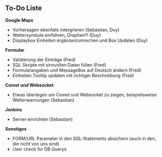 <h2>To-Do Liste</h2>

<b>Google Maps</b>
<ul>
<li>Vorhersagen ebenfalls intergrieren (Sebastian, Duy)</li>
<li>Wettersymbole einführen, Graphen?! (Duy)</li>
<li>Displaybox Einheiten ergänzen/umrechen und Box Updaten (Duy)</li>
</ul>

<b>Formular</b>
<ul>
<li>Validierung der Einträge (Fred)</li>
<li>SQL Skripte mit sinnvollen Daten füllen (Fred)</li>
<li>Formularangaben und MessageBox auf Deutsch ändern (Fred)</li>
<li>Einheiten Tooltip updaten mit richtiger Beschreibung (Fred)</li>
</ul>

<b>Comet und Websocket</b>
<ul>
<li>Etwas überlegen um Comet und Websocket zu zeigen, beispielsweise Wetterwarnungen (Sebastian)</li>
</ul>

<b>Jenkins</b>
<ul>
<li>Server einrichten (Sebastian)</li>
</ul>

<b>Sonstiges</b>
<ul>
<li>FORM/URL Parameter in den SQL-Statements absichern (auch in den, die nicht von uns sind)</li>
<li>User check for DB Querys</li>
</ul>